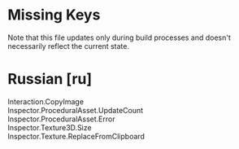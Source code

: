 # Missing Keys
Note that this file updates only during build processes and doesn't necessarily reflect the current state.

# Russian [ru]
Interaction.CopyImage  
Inspector.ProceduralAsset.UpdateCount  
Inspector.ProceduralAsset.Error  
Inspector.Texture3D.Size  
Inspector.Texture.ReplaceFromClipboard  

